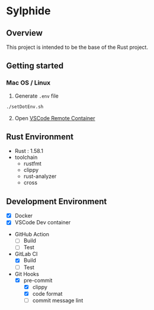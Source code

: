 # Sylphide
## Overview
This project is intended to be the base of the Rust project.

## Getting started
### Mac OS / Linux
1. Generate `.env` file

```bash
./setDotEnv.sh
```

2. Open [VSCode Remote Container](https://code.visualstudio.com/docs/remote/containers)


## Rust Environment
- Rust : 1.58.1
- toolchain
  - rustfmt
  - clippy
  - rust-analyzer
  - cross

## Development Environment
- [x] Docker
- [x] VSCode Dev container
- GitHub Action
  - [ ] Build
  - [ ] Test
- GitLab CI
  - [X] Build
  - [ ] Test
- Git Hooks
  - [x] pre-commit
    - [x] clippy
    - [x] code format
    - [ ] commit message lint
